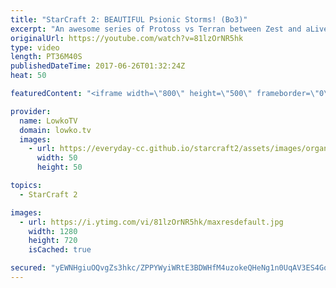 ```yaml
---
title: "StarCraft 2: BEAUTIFUL Psionic Storms! (Bo3)"
excerpt: "An awesome series of Protoss vs Terran between Zest and aLive. Subscribe for more videos: http://lowko.tv/youtube Stats vs INnoVation: https://goo.gl/nzunjC  aLive and Zest are some of the best in their respective races. In this video I cast a professional best of 3 series of Protoss versus Terran. Both"
originalUrl: https://youtube.com/watch?v=81lzOrNR5hk
type: video
length: PT36M40S
publishedDateTime: 2017-06-26T01:32:24Z
heat: 50

featuredContent: "<iframe width=\"800\" height=\"500\" frameborder=\"0\" src=\"https://www.youtube.com/embed/81lzOrNR5hk\" allow=\"accelerometer; autoplay; encrypted-media; gyroscope; picture-in-picture\" allowfullscreen></iframe>"

provider:
  name: LowkoTV
  domain: lowko.tv
  images:
    - url: https://everyday-cc.github.io/starcraft2/assets/images/organizations/lowko.tv-50x50.jpg
      width: 50
      height: 50

topics:
  - StarCraft 2

images:
  - url: https://i.ytimg.com/vi/81lzOrNR5hk/maxresdefault.jpg
    width: 1280
    height: 720
    isCached: true

secured: "yEWNHgiuOQvgZs3hkc/ZPPYWyiWRtE3BDWHfM4uzokeQHeNg1n0UqAV3ES4GoklTeR3hXSO/CPm8zlnl4F7hiuPTx3vME0UuLJVrvayG9egzcYPqW6GTb0kAwummbtZKG00uSj4lt7c6n5jK7EGrNTskJ/9R0Ty7mes1OsIQSZC0oUt0JQRmlOU1ILR26PxrcJe08H9j16M4BjyS1kguNfUZzhjk2MwLq1HPobe4Y+VCCtRxVMju+DpZeTCUNrf8GKZC7pQPmfoO27ACYOiNJB9TZrQ1TJVcegIGK463oRoou336eClREKafydlNs272JNIJZ/P9zGDeNHhHKZXFG1Ju/BhSp9RcBEgfiNt+LXQjEU1SGm9NjCv8/jjNu2iHZcm54W4xnTx3gcfraghvekvgxrbabUJRhnPuWf8NWdc=;XOtNm9YrXzBolxgnLYhRBw=="
---
```



